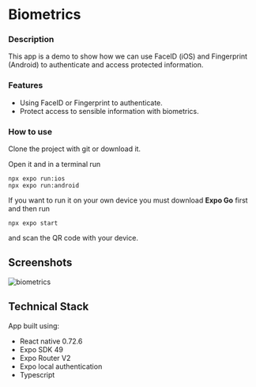 # Biometrics

### Description

This app is a demo to show how we can use FaceID (iOS) and Fingerprint (Android) to authenticate and access protected information.

### Features

- Using FaceID or Fingerprint to authenticate.
- Protect access to sensible information with biometrics.

### How to use

Clone the project with git or download it.

Open it and in a terminal run

```
npx expo run:ios
npx expo run:android
```
If you want to run it on your own device you must download **Expo Go** first and then run

```
npx expo start
```

and scan the QR code with your device.

## Screenshots

![biometrics](https://github.com/alexCoding42/biometrics/assets/56698920/50cd804b-dd6c-4821-a739-205044b1bb8b)

## Technical Stack

App built using:

- React native 0.72.6
- Expo SDK 49
- Expo Router V2
- Expo local authentication
- Typescript
